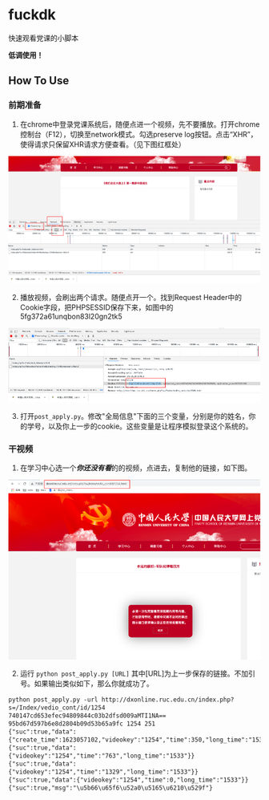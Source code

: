 # fuckdk

快速观看党课的小脚本

**低调使用！**

## How To Use

### 前期准备

1. 在chrome中登录党课系统后，随便点进一个视频，先不要播放。打开chrome控制台（F12），切换至network模式。勾选preserve log按钮。点击“XHR”，使得请求只保留XHR请求方便查看。（见下图红框处）

![image](figures/p1.png)

2. 播放视频，会刷出两个请求。随便点开一个。找到Request Header中的Cookie字段，把PHPSESSID保存下来，如图中的5fg372a61unqbon83l20gn2tk5

![image](figures/p2.png)

3. 打开```post_apply.py```。修改"全局信息"下面的三个变量，分别是你的姓名，你的学号，以及你上一步的cookie。这些变量是让程序模拟登录这个系统的。


### 干视频

1. 在学习中心选一个***你还没有看***的的视频，点进去，复制他的链接，如下图。

![image](figures/p4.png)


2. 运行 ```python post_apply.py [URL]``` 其中[URL]为上一步保存的链接。不加引号。如果输出类似如下，那么你就成功了。

```
python post_apply.py -url http://dxonline.ruc.edu.cn/index.php?s=/Index/vedio_cont/id/1254
740147cd653efec94809844c03b2dfsd009aMTI1NA== 95bd67d597b6e8d2804b09d53b65a9fc 1254 251
{"suc":true,"data":{"create_time":1623057102,"videokey":"1254","time":350,"long_time":"1533"}}
{"suc":true,"data":{"videokey":"1254","time":"763","long_time":"1533"}}
{"suc":true,"data":{"videokey":"1254","time":"1329","long_time":"1533"}}
{"suc":true,"data":{"videokey":"1254","time":0,"long_time":"1533"}}
{"suc":true,"msg":"\u5b66\u65f6\u52a0\u5165\u6210\u529f"}

```



